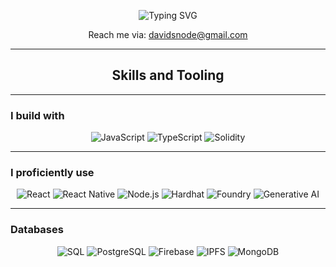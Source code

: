 <!-- Typing SVG Header -->
<p align="center">
  <img src="https://readme-typing-svg.herokuapp.com?size=35&duration=5500&color=164C78&vCenter=true&center=true&width=600&lines=Tech+Entrepreneur+Profile" alt="Typing SVG">
</p>

<p align="center">
  Reach me via: <a href="mailto:davidsnode@gmail.com">davidsnode@gmail.com</a>
</p>

---

<h2 align="center"> Skills and Tooling</h2>

---

### I build with
<p align="center">
  <img src="https://img.shields.io/badge/JavaScript-%23F7DF1E.svg?style=for-the-badge&logo=javascript&logoColor=black" alt="JavaScript"/>
  <img src="https://img.shields.io/badge/TypeScript-%23007ACC.svg?style=for-the-badge&logo=typescript&logoColor=white" alt="TypeScript"/>
  <img src="https://img.shields.io/badge/Solidity-%23363636.svg?style=for-the-badge&logo=solidity&logoColor=white" alt="Solidity"/>
</p>

---

### I proficiently use
<p align="center">
  <img src="https://img.shields.io/badge/React-%2361DAFB.svg?style=for-the-badge&logo=react&logoColor=black" alt="React"/>
  <img src="https://img.shields.io/badge/React_Native-%2361DAFB.svg?style=for-the-badge&logo=react&logoColor=black" alt="React Native"/>
  <img src="https://img.shields.io/badge/Node.js-%23339933.svg?style=for-the-badge&logo=nodedotjs&logoColor=white" alt="Node.js"/>
  <img src="https://img.shields.io/badge/Hardhat-2C2E3B.svg?style=for-the-badge&logo=ethereum&logoColor=white" alt="Hardhat"/>
  <img src="https://img.shields.io/badge/Foundry-%23000000.svg?style=for-the-badge&logo=foundry&logoColor=white" alt="Foundry"/>
  <img src="https://img.shields.io/badge/Generative_AI-5C2D91?style=for-the-badge&logo=ai&logoColor=white" alt="Generative AI"/>
</p>

---

### Databases
<p align="center">
  <img src="https://img.shields.io/badge/SQL-4479A1?style=for-the-badge&logo=sqlite&logoColor=white" alt="SQL"/>
  <img src="https://img.shields.io/badge/PostgreSQL-%23336791.svg?style=for-the-badge&logo=postgresql&logoColor=white" alt="PostgreSQL"/>
  <img src="https://img.shields.io/badge/Firebase-FFCA28?style=for-the-badge&logo=firebase&logoColor=black" alt="Firebase"/>
  <img src="https://img.shields.io/badge/IPFS-65C2CB.svg?style=for-the-badge&logo=ipfs&logoColor=white" alt="IPFS"/>
  <img src="https://img.shields.io/badge/MongoDB-%2347A248.svg?style=for-the-badge&logo=mongodb&logoColor=white" alt="MongoDB"/>
</p>
